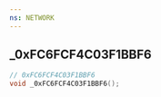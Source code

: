 ```yaml
---
ns: NETWORK
---
```

## _0xFC6FCF4C03F1BBF6

```c
// 0xFC6FCF4C03F1BBF6
void _0xFC6FCF4C03F1BBF6();
```

